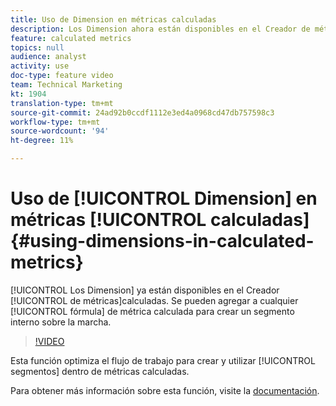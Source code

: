 ```yaml
---
title: Uso de Dimension en métricas calculadas
description: Los Dimension ahora están disponibles en el Creador de métricas calculadas. Se pueden agregar a cualquier fórmula de métrica calculada para crear un segmento interno sobre la marcha.
feature: calculated metrics
topics: null
audience: analyst
activity: use
doc-type: feature video
team: Technical Marketing
kt: 1904
translation-type: tm+mt
source-git-commit: 24ad92b0ccdf1112e3ed4a0968cd47db757598c3
workflow-type: tm+mt
source-wordcount: '94'
ht-degree: 11%

---
```



# Uso de [!UICONTROL Dimension] en métricas [!UICONTROL calculadas] {#using-dimensions-in-calculated-metrics}

[!UICONTROL Los Dimension] ya están disponibles en el Creador [!UICONTROL de métricas]calculadas. Se pueden agregar a cualquier [!UICONTROL fórmula] de métrica  calculada para crear un segmento interno sobre la marcha.

>[!VIDEO](https://video.tv.adobe.com/v/23723/?quality=12)

Esta función optimiza el flujo de trabajo para crear y utilizar [!UICONTROL segmentos] dentro de métricas calculadas.

Para obtener más información sobre esta función, visite la [documentación](https://marketing.adobe.com/resources/help/es_ES/analytics/calcmetrics/cm_build_metrics.html).
